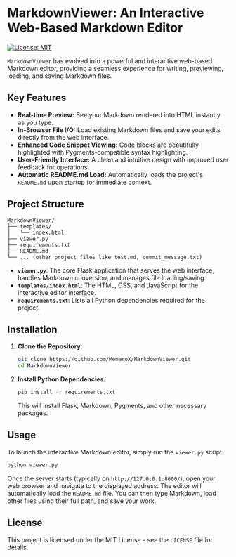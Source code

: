 # MarkdownViewer: An Interactive Web-Based Markdown Editor

[![License: MIT](https://img.shields.io/badge/License-MIT-yellow.svg)](https://opensource.org/licenses/MIT)

`MarkdownViewer` has evolved into a powerful and interactive web-based Markdown editor, providing a seamless experience for writing, previewing, loading, and saving Markdown files.

## Key Features

-   **Real-time Preview:** See your Markdown rendered into HTML instantly as you type.
-   **In-Browser File I/O:** Load existing Markdown files and save your edits directly from the web interface.
-   **Enhanced Code Snippet Viewing:** Code blocks are beautifully highlighted with Pygments-compatible syntax highlighting.
-   **User-Friendly Interface:** A clean and intuitive design with improved user feedback for operations.
-   **Automatic README.md Load:** Automatically loads the project's `README.md` upon startup for immediate context.

## Project Structure

```
MarkdownViewer/
├── templates/
│   └── index.html
├── viewer.py
├── requirements.txt
├── README.md
└── ... (other project files like test.md, commit_message.txt)
```

-   **`viewer.py`**: The core Flask application that serves the web interface, handles Markdown conversion, and manages file loading/saving.
-   **`templates/index.html`**: The HTML, CSS, and JavaScript for the interactive editor interface.
-   **`requirements.txt`**: Lists all Python dependencies required for the project.

## Installation

1.  **Clone the Repository:**
    ```bash
    git clone https://github.com/MemaroX/MarkdownViewer.git
    cd MarkdownViewer
    ```

2.  **Install Python Dependencies:**
    ```bash
    pip install -r requirements.txt
    ```
    This will install Flask, Markdown, Pygments, and other necessary packages.

## Usage

To launch the interactive Markdown editor, simply run the `viewer.py` script:

```bash
python viewer.py
```

Once the server starts (typically on `http://127.0.0.1:8000/`), open your web browser and navigate to the displayed address. The editor will automatically load the `README.md` file. You can then type Markdown, load other files using their full path, and save your work.

## License

This project is licensed under the MIT License - see the `LICENSE` file for details.